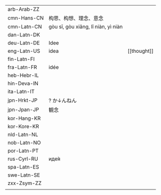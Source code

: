 | | | |
|-|-|-|
| arb-Arab-ZZ |  |  |
| cmn-Hans-CN | 构思、构想、理念、意念 |  |
| cmn-Latn-CN | gòu sī, gòu xiǎng, lǐ niàn, yì niàn |  |
| dan-Latn-DK |  |  |
| deu-Latn-DE | Idee |  |
| eng-Latn-US | idea | [[thought]] |
| fin-Latn-FI |  |  |
| fra-Latn-FR | idée |  |
| heb-Hebr-IL |  |  |
| hin-Deva-IN |  |  |
| ita-Latn-IT |  |  |
| jpn-Hrkt-JP | ? か↓んねん |  |
| jpn-Jpan-JP | 観念 |  |
| kor-Hang-KR |  |  |
| kor-Kore-KR |  |  |
| nld-Latn-NL |  |  |
| nob-Latn-NO |  |  |
| por-Latn-PT |  |  |
| rus-Cyrl-RU | иде́я |  |
| spa-Latn-ES |  |  |
| swe-Latn-SE |  |  |
| zxx-Zsym-ZZ |  |  |
|  |  |  |
